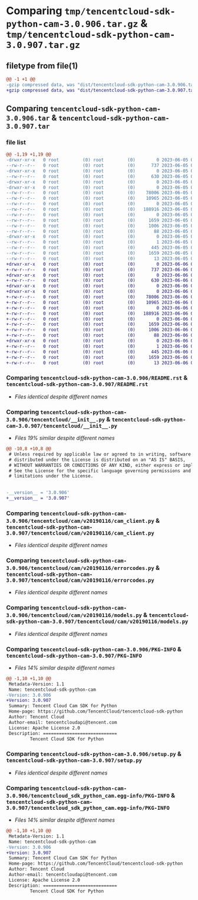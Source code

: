 # Comparing `tmp/tencentcloud-sdk-python-cam-3.0.906.tar.gz` & `tmp/tencentcloud-sdk-python-cam-3.0.907.tar.gz`

## filetype from file(1)

```diff
@@ -1 +1 @@
-gzip compressed data, was "dist/tencentcloud-sdk-python-cam-3.0.906.tar", last modified: Mon Jun  5 00:28:29 2023, max compression
+gzip compressed data, was "dist/tencentcloud-sdk-python-cam-3.0.907.tar", last modified: Tue Jun  6 02:20:20 2023, max compression
```

## Comparing `tencentcloud-sdk-python-cam-3.0.906.tar` & `tencentcloud-sdk-python-cam-3.0.907.tar`

### file list

```diff
@@ -1,19 +1,19 @@
-drwxr-xr-x   0 root         (0) root         (0)        0 2023-06-05 00:28:29.000000 tencentcloud-sdk-python-cam-3.0.906/
--rw-r--r--   0 root         (0) root         (0)      737 2023-06-05 00:28:29.000000 tencentcloud-sdk-python-cam-3.0.906/README.rst
-drwxr-xr-x   0 root         (0) root         (0)        0 2023-06-05 00:28:29.000000 tencentcloud-sdk-python-cam-3.0.906/tencentcloud/
--rw-r--r--   0 root         (0) root         (0)      630 2023-06-05 00:28:29.000000 tencentcloud-sdk-python-cam-3.0.906/tencentcloud/__init__.py
-drwxr-xr-x   0 root         (0) root         (0)        0 2023-06-05 00:28:29.000000 tencentcloud-sdk-python-cam-3.0.906/tencentcloud/cam/
-drwxr-xr-x   0 root         (0) root         (0)        0 2023-06-05 00:28:29.000000 tencentcloud-sdk-python-cam-3.0.906/tencentcloud/cam/v20190116/
--rw-r--r--   0 root         (0) root         (0)    78006 2023-06-05 00:28:29.000000 tencentcloud-sdk-python-cam-3.0.906/tencentcloud/cam/v20190116/cam_client.py
--rw-r--r--   0 root         (0) root         (0)    10965 2023-06-05 00:28:29.000000 tencentcloud-sdk-python-cam-3.0.906/tencentcloud/cam/v20190116/errorcodes.py
--rw-r--r--   0 root         (0) root         (0)        0 2023-06-05 00:28:29.000000 tencentcloud-sdk-python-cam-3.0.906/tencentcloud/cam/v20190116/__init__.py
--rw-r--r--   0 root         (0) root         (0)   188916 2023-06-05 00:28:29.000000 tencentcloud-sdk-python-cam-3.0.906/tencentcloud/cam/v20190116/models.py
--rw-r--r--   0 root         (0) root         (0)        0 2023-06-05 00:28:29.000000 tencentcloud-sdk-python-cam-3.0.906/tencentcloud/cam/__init__.py
--rw-r--r--   0 root         (0) root         (0)     1659 2023-06-05 00:28:29.000000 tencentcloud-sdk-python-cam-3.0.906/PKG-INFO
--rw-r--r--   0 root         (0) root         (0)     1006 2023-06-05 00:28:29.000000 tencentcloud-sdk-python-cam-3.0.906/setup.py
--rw-r--r--   0 root         (0) root         (0)       88 2023-06-05 00:28:29.000000 tencentcloud-sdk-python-cam-3.0.906/setup.cfg
-drwxr-xr-x   0 root         (0) root         (0)        0 2023-06-05 00:28:29.000000 tencentcloud-sdk-python-cam-3.0.906/tencentcloud_sdk_python_cam.egg-info/
--rw-r--r--   0 root         (0) root         (0)        1 2023-06-05 00:28:29.000000 tencentcloud-sdk-python-cam-3.0.906/tencentcloud_sdk_python_cam.egg-info/dependency_links.txt
--rw-r--r--   0 root         (0) root         (0)      445 2023-06-05 00:28:29.000000 tencentcloud-sdk-python-cam-3.0.906/tencentcloud_sdk_python_cam.egg-info/SOURCES.txt
--rw-r--r--   0 root         (0) root         (0)     1659 2023-06-05 00:28:29.000000 tencentcloud-sdk-python-cam-3.0.906/tencentcloud_sdk_python_cam.egg-info/PKG-INFO
--rw-r--r--   0 root         (0) root         (0)       13 2023-06-05 00:28:29.000000 tencentcloud-sdk-python-cam-3.0.906/tencentcloud_sdk_python_cam.egg-info/top_level.txt
+drwxr-xr-x   0 root         (0) root         (0)        0 2023-06-06 02:20:20.000000 tencentcloud-sdk-python-cam-3.0.907/
+-rw-r--r--   0 root         (0) root         (0)      737 2023-06-06 02:20:19.000000 tencentcloud-sdk-python-cam-3.0.907/README.rst
+drwxr-xr-x   0 root         (0) root         (0)        0 2023-06-06 02:20:20.000000 tencentcloud-sdk-python-cam-3.0.907/tencentcloud/
+-rw-r--r--   0 root         (0) root         (0)      630 2023-06-06 02:20:19.000000 tencentcloud-sdk-python-cam-3.0.907/tencentcloud/__init__.py
+drwxr-xr-x   0 root         (0) root         (0)        0 2023-06-06 02:20:20.000000 tencentcloud-sdk-python-cam-3.0.907/tencentcloud/cam/
+drwxr-xr-x   0 root         (0) root         (0)        0 2023-06-06 02:20:20.000000 tencentcloud-sdk-python-cam-3.0.907/tencentcloud/cam/v20190116/
+-rw-r--r--   0 root         (0) root         (0)    78006 2023-06-06 02:20:19.000000 tencentcloud-sdk-python-cam-3.0.907/tencentcloud/cam/v20190116/cam_client.py
+-rw-r--r--   0 root         (0) root         (0)    10965 2023-06-06 02:20:19.000000 tencentcloud-sdk-python-cam-3.0.907/tencentcloud/cam/v20190116/errorcodes.py
+-rw-r--r--   0 root         (0) root         (0)        0 2023-06-06 02:20:19.000000 tencentcloud-sdk-python-cam-3.0.907/tencentcloud/cam/v20190116/__init__.py
+-rw-r--r--   0 root         (0) root         (0)   188916 2023-06-06 02:20:19.000000 tencentcloud-sdk-python-cam-3.0.907/tencentcloud/cam/v20190116/models.py
+-rw-r--r--   0 root         (0) root         (0)        0 2023-06-06 02:20:19.000000 tencentcloud-sdk-python-cam-3.0.907/tencentcloud/cam/__init__.py
+-rw-r--r--   0 root         (0) root         (0)     1659 2023-06-06 02:20:20.000000 tencentcloud-sdk-python-cam-3.0.907/PKG-INFO
+-rw-r--r--   0 root         (0) root         (0)     1006 2023-06-06 02:20:19.000000 tencentcloud-sdk-python-cam-3.0.907/setup.py
+-rw-r--r--   0 root         (0) root         (0)       88 2023-06-06 02:20:20.000000 tencentcloud-sdk-python-cam-3.0.907/setup.cfg
+drwxr-xr-x   0 root         (0) root         (0)        0 2023-06-06 02:20:20.000000 tencentcloud-sdk-python-cam-3.0.907/tencentcloud_sdk_python_cam.egg-info/
+-rw-r--r--   0 root         (0) root         (0)        1 2023-06-06 02:20:20.000000 tencentcloud-sdk-python-cam-3.0.907/tencentcloud_sdk_python_cam.egg-info/dependency_links.txt
+-rw-r--r--   0 root         (0) root         (0)      445 2023-06-06 02:20:20.000000 tencentcloud-sdk-python-cam-3.0.907/tencentcloud_sdk_python_cam.egg-info/SOURCES.txt
+-rw-r--r--   0 root         (0) root         (0)     1659 2023-06-06 02:20:20.000000 tencentcloud-sdk-python-cam-3.0.907/tencentcloud_sdk_python_cam.egg-info/PKG-INFO
+-rw-r--r--   0 root         (0) root         (0)       13 2023-06-06 02:20:20.000000 tencentcloud-sdk-python-cam-3.0.907/tencentcloud_sdk_python_cam.egg-info/top_level.txt
```

### Comparing `tencentcloud-sdk-python-cam-3.0.906/README.rst` & `tencentcloud-sdk-python-cam-3.0.907/README.rst`

 * *Files identical despite different names*

### Comparing `tencentcloud-sdk-python-cam-3.0.906/tencentcloud/__init__.py` & `tencentcloud-sdk-python-cam-3.0.907/tencentcloud/__init__.py`

 * *Files 19% similar despite different names*

```diff
@@ -10,8 +10,8 @@
 # Unless required by applicable law or agreed to in writing, software
 # distributed under the License is distributed on an "AS IS" BASIS,
 # WITHOUT WARRANTIES OR CONDITIONS OF ANY KIND, either express or implied.
 # See the License for the specific language governing permissions and
 # limitations under the License.
 
 
-__version__ = '3.0.906'
+__version__ = '3.0.907'
```

### Comparing `tencentcloud-sdk-python-cam-3.0.906/tencentcloud/cam/v20190116/cam_client.py` & `tencentcloud-sdk-python-cam-3.0.907/tencentcloud/cam/v20190116/cam_client.py`

 * *Files identical despite different names*

### Comparing `tencentcloud-sdk-python-cam-3.0.906/tencentcloud/cam/v20190116/errorcodes.py` & `tencentcloud-sdk-python-cam-3.0.907/tencentcloud/cam/v20190116/errorcodes.py`

 * *Files identical despite different names*

### Comparing `tencentcloud-sdk-python-cam-3.0.906/tencentcloud/cam/v20190116/models.py` & `tencentcloud-sdk-python-cam-3.0.907/tencentcloud/cam/v20190116/models.py`

 * *Files identical despite different names*

### Comparing `tencentcloud-sdk-python-cam-3.0.906/PKG-INFO` & `tencentcloud-sdk-python-cam-3.0.907/PKG-INFO`

 * *Files 14% similar despite different names*

```diff
@@ -1,10 +1,10 @@
 Metadata-Version: 1.1
 Name: tencentcloud-sdk-python-cam
-Version: 3.0.906
+Version: 3.0.907
 Summary: Tencent Cloud Cam SDK for Python
 Home-page: https://github.com/TencentCloud/tencentcloud-sdk-python
 Author: Tencent Cloud
 Author-email: tencentcloudapi@tencent.com
 License: Apache License 2.0
 Description: ============================
         Tencent Cloud SDK for Python
```

### Comparing `tencentcloud-sdk-python-cam-3.0.906/setup.py` & `tencentcloud-sdk-python-cam-3.0.907/setup.py`

 * *Files identical despite different names*

### Comparing `tencentcloud-sdk-python-cam-3.0.906/tencentcloud_sdk_python_cam.egg-info/PKG-INFO` & `tencentcloud-sdk-python-cam-3.0.907/tencentcloud_sdk_python_cam.egg-info/PKG-INFO`

 * *Files 14% similar despite different names*

```diff
@@ -1,10 +1,10 @@
 Metadata-Version: 1.1
 Name: tencentcloud-sdk-python-cam
-Version: 3.0.906
+Version: 3.0.907
 Summary: Tencent Cloud Cam SDK for Python
 Home-page: https://github.com/TencentCloud/tencentcloud-sdk-python
 Author: Tencent Cloud
 Author-email: tencentcloudapi@tencent.com
 License: Apache License 2.0
 Description: ============================
         Tencent Cloud SDK for Python
```

